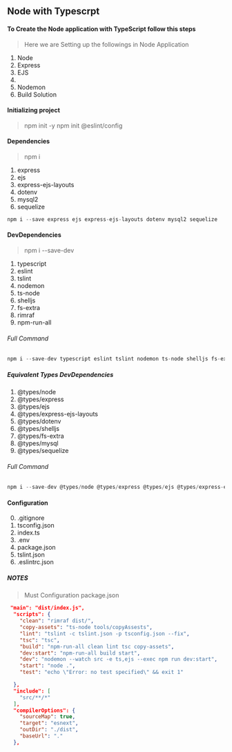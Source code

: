 ## Node with Typescrpt
#### To Create the Node application with TypeScript follow this steps
> Here we are Setting up the followings in Node Application
1. Node
2. Express
3. EJS
4. 
2. Nodemon
4. Build Solution

#### Initializing project
> npm init -y
> npm init @eslint/config
#### Dependencies
> npm i <package>
1. express
2. ejs 
3. express-ejs-layouts
4. dotenv
5. mysql2
6. sequelize
```javascript
npm i --save express ejs express-ejs-layouts dotenv mysql2 sequelize
```

#### DevDependencies
> npm i <package> --save-dev
1. typescript
2. eslint
3. tslint
4. nodemon
5. ts-node 
6. shelljs 
7. fs-extra 
8. rimraf
9. npm-run-all
###### Full Command
```javascript
npm i --save-dev typescript eslint tslint nodemon ts-node shelljs fs-extra rimraf npm-run-all
```
##### Equivalent Types DevDependencies
1. @types/node 
2. @types/express
3. @types/ejs 
4. @types/express-ejs-layouts
5. @types/dotenv
6. @types/shelljs 
7. @types/fs-extra
8. @types/mysql
9. @types/sequelize
###### Full Command
```javascript
npm i --save-dev @types/node @types/express @types/ejs @types/express-ejs-layouts @types/dotenv @types/shelljs @types/fs-extra @types/mysql @types/sequelize
```


#### Configuration
0. .gitignore
1. tsconfig.json
2. index.ts
3. .env
4. package.json
5. tslint.json
6. .eslintrc.json

##### NOTES
> Must Configuration
> package.json
```json
 "main": "dist/index.js",
  "scripts": {
    "clean": "rimraf dist/",
    "copy-assets": "ts-node tools/copyAssests",
    "lint": "tslint -c tslint.json -p tsconfig.json --fix",
    "tsc": "tsc",
    "build": "npm-run-all clean lint tsc copy-assets",
    "dev:start": "npm-run-all build start",
    "dev": "nodemon --watch src -e ts,ejs --exec npm run dev:start",
    "start": "node .",
    "test": "echo \"Error: no test specified\" && exit 1"

  },
  "include": [
    "src/**/*"
  ],
  "compilerOptions": {
    "sourceMap": true,
    "target": "esnext",
    "outDir": "./dist",
    "baseUrl": "."
  },
```

